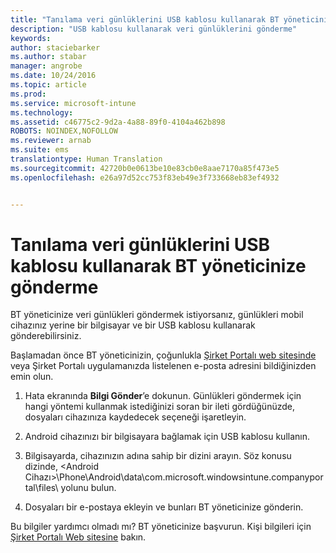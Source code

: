 ```yaml
---
title: "Tanılama veri günlüklerini USB kablosu kullanarak BT yöneticinize gönderme | Microsoft Intune"
description: "USB kablosu kullanarak veri günlüklerini gönderme"
keywords: 
author: staciebarker
ms.author: stabar
manager: angrobe
ms.date: 10/24/2016
ms.topic: article
ms.prod: 
ms.service: microsoft-intune
ms.technology: 
ms.assetid: c46775c2-9d2a-4a88-89f0-4104a462b898
ROBOTS: NOINDEX,NOFOLLOW
ms.reviewer: arnab
ms.suite: ems
translationtype: Human Translation
ms.sourcegitcommit: 42720b0e0613be10e83cb0e8aae7170a85f473e5
ms.openlocfilehash: e26a97d52cc753f83eb49e3f733668eb83ef4932


---
```



# Tanılama veri günlüklerini USB kablosu kullanarak BT yöneticinize gönderme

BT yöneticinize veri günlükleri göndermek istiyorsanız, günlükleri mobil cihazınız yerine bir bilgisayar ve bir USB kablosu kullanarak gönderebilirsiniz.

 Başlamadan önce BT yöneticinizin, çoğunlukla [Şirket Portalı web sitesinde](http://portal.manage.microsoft.com) veya Şirket Portalı uygulamanızda listelenen e-posta adresini bildiğinizden emin olun.

1.  Hata ekranında **Bilgi Gönder**’e dokunun. Günlükleri göndermek için hangi yöntemi kullanmak istediğinizi soran bir ileti gördüğünüzde, dosyaları cihazınıza kaydedecek seçeneği işaretleyin.

2.  Android cihazınızı bir bilgisayara bağlamak için USB kablosu kullanın.

3.  Bilgisayarda, cihazınızın adına sahip bir dizini arayın. Söz konusu dizinde, &lt;Android Cihazı&gt;\Phone\Android\data\com.microsoft.windowsintune.companyportal\files\ yolunu bulun.

4.  Dosyaları bir e-postaya ekleyin ve bunları BT yöneticinize gönderin.

Bu bilgiler yardımcı olmadı mı? BT yöneticinize başvurun. Kişi bilgileri için [Şirket Portalı Web sitesine](http://portal.manage.microsoft.com) bakın.



<!--HONumber=Oct16_HO2-->


